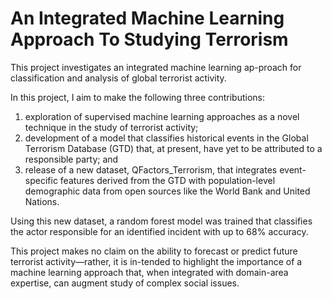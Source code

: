 # An Integrated Machine Learning Approach To Studying Terrorism

This project investigates an integrated machine learning ap-proach for classification and analysis of global terrorist activity. 

In this project, I aim to make the following three contributions: 
1) exploration of supervised machine learning approaches as a novel technique in the study of terrorist activity;
2) development of a model that classifies historical events in the Global Terrorism Database (GTD) that, at present, have yet to be attributed to a responsible party; and 
3) release of a new dataset, QFactors_Terrorism, that integrates event-specific features derived from the GTD with population-level demographic data from open sources like the World Bank and United Nations. 

Using this new dataset, a random forest model was trained that classifies the actor responsible for an identified incident with up to 68% accuracy. 

This project makes no claim on the ability to forecast or predict future terrorist activity—rather, it is in-tended to highlight the importance of a machine learning approach that, when integrated with domain-area expertise, can augment study of complex social issues.
